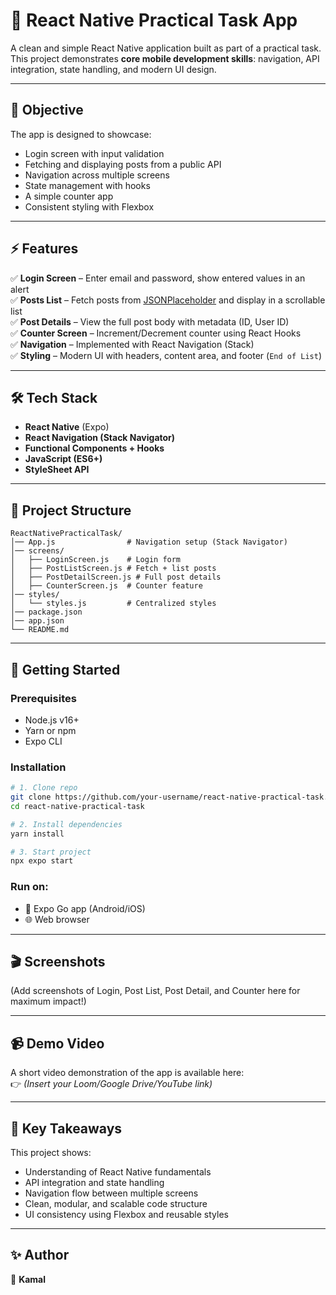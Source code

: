 # 📱 React Native Practical Task App

A clean and simple React Native application built as part of a practical task.  
This project demonstrates **core mobile development skills**: navigation, API integration, state handling, and modern UI design.

---

## 🎯 Objective
The app is designed to showcase:
- Login screen with input validation
- Fetching and displaying posts from a public API
- Navigation across multiple screens
- State management with hooks
- A simple counter app
- Consistent styling with Flexbox

---

## ⚡ Features
✅ **Login Screen** – Enter email and password, show entered values in an alert  
✅ **Posts List** – Fetch posts from [JSONPlaceholder](https://jsonplaceholder.typicode.com/posts) and display in a scrollable list  
✅ **Post Details** – View the full post body with metadata (ID, User ID)  
✅ **Counter Screen** – Increment/Decrement counter using React Hooks  
✅ **Navigation** – Implemented with React Navigation (Stack)  
✅ **Styling** – Modern UI with headers, content area, and footer (`End of List`)  

---

## 🛠️ Tech Stack
- **React Native** (Expo)  
- **React Navigation (Stack Navigator)**  
- **Functional Components + Hooks**  
- **JavaScript (ES6+)**  
- **StyleSheet API**  

---

## 📂 Project Structure
```
ReactNativePracticalTask/
│── App.js                # Navigation setup (Stack Navigator)
│── screens/
│   ├── LoginScreen.js    # Login form
│   ├── PostListScreen.js # Fetch + list posts
│   ├── PostDetailScreen.js # Full post details
│   ├── CounterScreen.js  # Counter feature
│── styles/
│   └── styles.js         # Centralized styles
│── package.json
│── app.json
└── README.md
```

---

## 🚀 Getting Started

### Prerequisites
- Node.js v16+  
- Yarn or npm  
- Expo CLI  

### Installation
```bash
# 1. Clone repo
git clone https://github.com/your-username/react-native-practical-task.git
cd react-native-practical-task

# 2. Install dependencies
yarn install

# 3. Start project
npx expo start
```

### Run on:
- 📱 Expo Go app (Android/iOS)  
- 🌐 Web browser  

---

## 🎬 Screenshots
(Add screenshots of Login, Post List, Post Detail, and Counter here for maximum impact!)

---

## 📹 Demo Video
A short video demonstration of the app is available here:  
👉 *(Insert your Loom/Google Drive/YouTube link)*

---

## 📌 Key Takeaways
This project shows:
- Understanding of React Native fundamentals
- API integration and state handling
- Navigation flow between multiple screens
- Clean, modular, and scalable code structure
- UI consistency using Flexbox and reusable styles

---

## ✨ Author
👤 **Kamal**  

